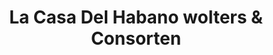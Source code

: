 ---
title: "La Casa Del Habano wolters & Consorten"
url: /hamburg/la-casa-del-habano-wolters-und-consorten/
shop: Spirituosen
---